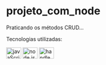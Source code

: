 # projeto_com_node
Praticando os métodos CRUD...


Tecnologias utilizadas:

<div>
   <img align="center" alt="javaScript" height="30" width="40" src="https://cdn.jsdelivr.net/gh/devicons/devicon/icons/javascript/javascript-original.svg" />
   <img align="center" alt="node.js" height="30" width="40" src="https://cdn.jsdelivr.net/gh/devicons/devicon/icons/nodejs/nodejs-original.svg" />          
   <img align="center" alt="handlebars" height="30" width="40" src="https://cdn.jsdelivr.net/gh/devicons/devicon/icons/handlebars/handlebars-original-wordmark.svg" />
          
</div>
  
          
          

